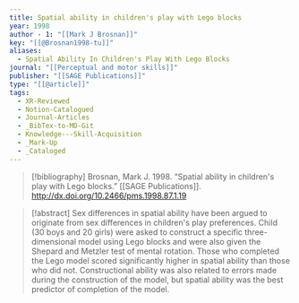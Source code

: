```yaml
---
title: Spatial ability in children's play with Lego blocks
year: 1998
author - 1: "[[Mark J Brosnan]]"
key: "[[@Brosnan1998-tu]]"
aliases:
  - Spatial Ability In Children's Play With Lego Blocks
journal: "[[Perceptual and motor skills]]"
publisher: "[[SAGE Publications]]"
type: "[[@article]]"
tags:
  - XR-Reviewed
  - Notion-Catalogued
  - Journal-Articles
  - _BibTex-to-MD-Git
  - Knowledge---Skill-Acquisition
  - _Mark-Up
  - _Cataloged
---
```


> [!bibliography]
> Brosnan, Mark J. 1998. “Spatial ability in children's play with Lego blocks.” [[SAGE Publications]]. http://dx.doi.org/10.2466/pms.1998.87.1.19

> [!abstract]
> Sex differences in spatial ability have been argued to originate from sex differences in children's play preferences. Child (30 boys and 20 girls) were asked to construct a specific three-dimensional model using Lego blocks and were also given the Shepard and Metzler test of mental rotation. Those who completed the Lego model scored significantly higher in spatial ability than those who did not. Constructional ability was also related to errors made during the construction of the model, but spatial ability was the best predictor of completion of the model.